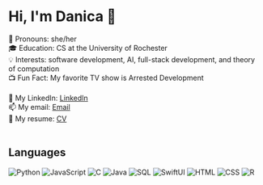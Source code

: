 # Hi, I'm Danica 👾

🫧 Pronouns: she/her <br>
🎓 Education: CS at the University of Rochester <br>
💡 Interests: software development, AI, full-stack development, and theory of computation <br>
📺 Fun Fact: My favorite TV show is Arrested Development <br> <br>
👤 My LinkedIn: [LinkedIn](https://www.linkedin.com/in/danica-kim) <br>
📫 My email: [Email](mailto:danica11405@gmail.com) <br>
📑 My resume: [CV](https://github.com/D4nica/D4nica/blob/main/DanicaKim.pdf) <br> <br>


<h2>Languages</h2>

![Python](https://img.shields.io/badge/-Python-000?&logo=Python)
![JavaScript](https://img.shields.io/badge/-JavaScript-000?&logo=JavaScript)
![C](https://img.shields.io/badge/-C-000?&logo=C)
![Java](https://img.shields.io/badge/-Java-000?&logo=Java&logoColor=007396)
![SQL](https://img.shields.io/badge/-SQL-000?&logo=MySQL)
![SwiftUI](https://img.shields.io/badge/-Swift-000?&logo=Swift)
![HTML](https://img.shields.io/badge/-HTML-000?&logo=HTML5)
![CSS](https://img.shields.io/badge/-CSS-000?&logo=CSS3)
![R](https://img.shields.io/badge/-R-000?&logo=R&logoColor=276DC3)


